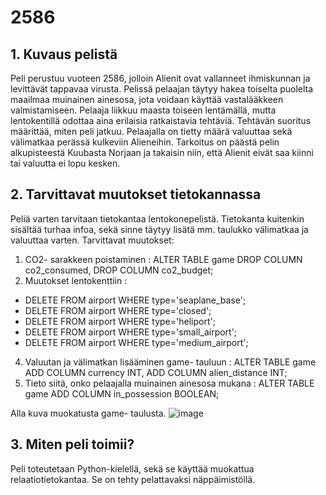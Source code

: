 # 2586
## 1. Kuvaus pelistä
Peli perustuu vuoteen 2586, jolloin Alienit ovat vallanneet ihmiskunnan ja levittävät tappavaa virusta. Pelissä pelaajan täytyy hakea toiselta puolelta maailmaa muinainen ainesosa, jota voidaan käyttää vastalääkkeen valmistamiseen. Pelaaja liikkuu maasta toiseen lentämällä, mutta lentokentillä odottaa aina erilaisia ratkaistavia tehtäviä. Tehtävän suoritus määrittää, miten peli jatkuu. Pelaajalla on tietty määrä valuuttaa sekä välimatkaa perässä kulkeviin Alieneihin. Tarkoitus on päästä pelin alkupisteestä Kuubasta Norjaan ja takaisin niin, että Alienit eivät saa kiinni tai valuutta ei lopu kesken. 
## 2. Tarvittavat muutokset tietokannassa
Peliä varten tarvitaan tietokantaa lentokonepelistä. Tietokanta kuitenkin sisältää turhaa infoa, sekä  sinne täytyy lisätä mm. taulukko välimatkaa ja valuuttaa varten. 
Tarvittavat muutokset:
1. CO2- sarakkeen poistaminen : ALTER TABLE game DROP COLUMN co2_consumed, DROP COLUMN co2_budget;
2. Muutokset lentokenttiin :
* DELETE FROM airport WHERE type='seaplane_base';
* DELETE FROM airport WHERE type='closed';
* DELETE FROM airport WHERE type='heliport';
* DELETE FROM airport WHERE type='small_airport';
* DELETE FROM airport WHERE type='medium_airport';
4. Valuutan ja välimatkan lisääminen game- tauluun : ALTER TABLE game ADD COLUMN currency INT, ADD COLUMN alien_distance INT;
5. Tieto siitä, onko pelaajalla muinainen ainesosa mukana : ALTER TABLE game ADD COLUMN in_possession BOOLEAN;

Alla kuva muokatusta game- taulusta.
![image](https://github.com/seitamnn/MAAILMANLOPUNPELI/assets/156774906/7f4a5371-cbe0-4baf-a4bd-435a620117a7)

## 3. Miten peli toimii?
Peli toteutetaan Python-kielellä, sekä se käyttää muokattua relaatiotietokantaa. Se on tehty pelattavaksi näppäimistöllä. 
